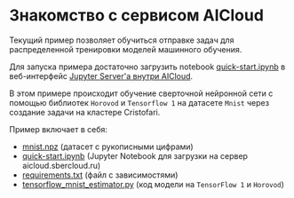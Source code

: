 # Знакомство с сервисом AICloud

Текущий пример позволяет обучиться отправке задач для распределенной тренировки моделей машинного обучения.

Для запуска примера достаточно загрузить notebook [quick-start.ipynb](quick-start.ipynb) в веб-интерфейс [Jupyter Server'а внутри AICloud](https://aicloud.sbercloud.ru/_/jupyter/).

В этом примере происходит обучение сверточной нейронной сети с помощью библиотек `Horovod` и `Tensorflow 1` на датасете `Mnist` через создание задачи на кластере Cristofari.

Пример включает в себя:

 * [mnist.npz](mnist.npz) (датасет с рукописными цифрами)
 * [quick-start.ipynb](quick-start.ipynb) (Jupyter Notebook для загрузки на сервер aicloud.sbercloud.ru)
 * [requirements.txt](requirements.txt) (файл с зависимостями)
 * [tensorflow_mnist_estimator.py](tensorflow_mnist_estimator.py) (код модели на `TensorFlow 1` и `Horovod`)

